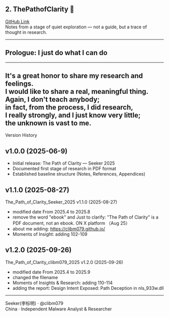 ## 2. **ThePathofClarity** 📖
[GitHub Link](https://github.com/clibm079/ThePathofClarity)  
Notes from a stage of quiet exploration — not a guide, but a trace of thought in research.

---
## Prologue: I just do what I can do
______________________________________________________________
It's a great honor to share my research and feelings.   
I would like to share a real, meaningful thing.    
Again, I don't teach anybody;    
in fact, from the process, I did research,   
I really strongly, and I just know very little;  
the unknown is vast to me.
---

Version History

## v1.0.0 (2025-06-9)
- Initial release: The Path of Clarity — Seeker 2025
- Documented first stage of research in PDF format
- Established baseline structure (Notes, References, Appendices)

## v1.1.0 (2025-08-27)
The_Path_of_Clarity_Seeker_2025 v1.1.0 (2025-08-27)
-  modified date From 2025.4 to 2025.8
- remove the word "ebook" and Just to clarify: "The Path of Clarity" is a PDF document, not an ebook. ON X platform （Aug 25）
- about me adding: https://clibm079.github.io/
- Moments of Insight: adding 102-109

## v1.2.0 (2025-09-26)
The_Path_of_Clarity_clibm079_2025 v1.2.0 (2025-09-26)
-  modified date From 2025.4 to 2025.9
-  changed the filename
-  Moments of Insights & Research: adding 110-114
-  adding the report: Design Intent Exposed: Path Deception in nls_933w.dll

______________________________________________________________
Seeker(李标明) · @clibm079    
China · Independent Malware Analyst & Researcher 

